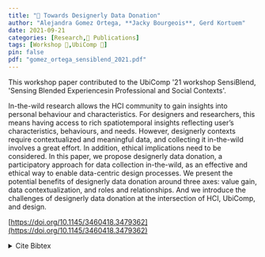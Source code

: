 ```yaml
---
title: "📜 Towards Designerly Data Donation"
author: "Alejandra Gomez Ortega, **Jacky Bourgeois**, Gerd Kortuem"
date: 2021-09-21
categories: [Research,📜 Publications]
tags: [Workshop 📘,UbiComp 🎯]
pin: false
pdf: "gomez_ortega_sensiblend_2021.pdf"
---
```


This workshop paper contributed to the UbiComp '21 workshop SensiBlend, 'Sensing Blended Experiencesin Professional and Social Contexts'.

In-the-wild research allows the HCI community to gain insights into personal behaviour and characteristics. For designers and researchers, this means having access to rich spatiotemporal insights reflecting user’s characteristics, behaviours, and needs. However, designerly contexts require contextualized and meaningful data, and collecting it in-the-wild involves a great effort. In addition, ethical implications need to be considered. In this paper, we propose designerly data donation, a participatory approach for data collection in-the-wild, as an effective and ethical way to enable data-centric design processes. We present the potential benefits of designerly data donation around three axes: value gain, data contextualization, and roles and relationships. And we introduce the challenges of designerly data donation at the intersection of HCI, UbiComp, and design.

[https://doi.org/10.1145/3460418.3479362](https://doi.org/10.1145/3460418.3479362)

<details>
    <summary>Cite Bibtex</summary>
    <pre>
@inproceedings{10.1145/3460418.3479362,
author = {Gomez Ortega, Alejandra and Bourgeois, Jacky and Kortuem, Gerd},
title = {Towards Designerly Data Donation},
year = {2021},
isbn = {9781450384612},
publisher = {Association for Computing Machinery},
address = {New York, NY, USA},
url = {https://doi.org/10.1145/3460418.3479362},
doi = {10.1145/3460418.3479362},
abstract = { In-the-wild research allows the HCI community to gain insights into personal behaviour
and characteristics. For designers and researchers, this means having access to rich
spatiotemporal insights reflecting user’s characteristics, behaviours, and needs.
However, designerly contexts require contextualized and meaningful data, and collecting
it in-the-wild involves a great effort. In addition, ethical implications need to
be considered. In this paper, we propose designerly data donation, a participatory
approach for data collection in-the-wild, as an effective and ethical way to enable
data-centric design processes. We present the potential benefits of designerly data
donation around three axes: value gain, data contextualization, and roles and relationships.
And we introduce the challenges of designerly data donation at the intersection of
HCI, UbiComp, and design.},
booktitle = {Adjunct Proceedings of the 2021 ACM International Joint Conference on Pervasive and Ubiquitous Computing and Proceedings of the 2021 ACM International Symposium on Wearable Computers},
pages = {496–501},
numpages = {6},
keywords = {Personal Data, Data-Centric Design;, Data Donation},
location = {Virtual, USA},
series = {UbiComp '21}
}
    </pre>
</details>